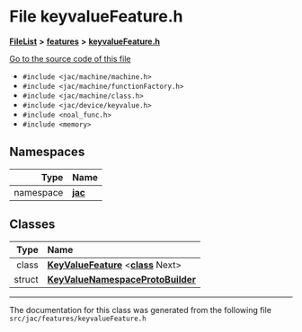 

# File keyvalueFeature.h



[**FileList**](files.md) **>** [**features**](dir_6f95e06b732314161804ab1ef73c9681.md) **>** [**keyvalueFeature.h**](keyvalueFeature_8h.md)

[Go to the source code of this file](keyvalueFeature_8h_source.md)



* `#include <jac/machine/machine.h>`
* `#include <jac/machine/functionFactory.h>`
* `#include <jac/machine/class.h>`
* `#include <jac/device/keyvalue.h>`
* `#include <noal_func.h>`
* `#include <memory>`













## Namespaces

| Type | Name |
| ---: | :--- |
| namespace | [**jac**](namespacejac.md) <br> |


## Classes

| Type | Name |
| ---: | :--- |
| class | [**KeyValueFeature**](classjac_1_1KeyValueFeature.md) &lt;[**class**](classjac_1_1Device.md) Next&gt;<br> |
| struct | [**KeyValueNamespaceProtoBuilder**](structjac_1_1KeyValueNamespaceProtoBuilder.md) <br> |



















































------------------------------
The documentation for this class was generated from the following file `src/jac/features/keyvalueFeature.h`

